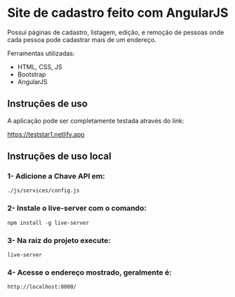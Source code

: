 # Site de cadastro feito com AngularJS

Possui páginas de cadastro, listagem, edição, e remoção de pessoas onde cada pessoa pode cadastrar
mais de um endereço.

Ferramentas utilizadas:
- HTML, CSS, JS
- Bootstrap 
- AngularJS 

## Instruções de uso

A aplicação pode ser completamente testada através do link:

https://teststar1.netlify.app

## Instruções de uso local

### 1- Adicione a Chave API em:

    ./js/services/config.js

### 2- Instale o live-server com o comando:

    npm install -g live-server

### 3- Na raiz do projeto execute:

    live-server
   
### 4- Acesse o endereço mostrado, geralmente é:

    http://localhost:8000/

